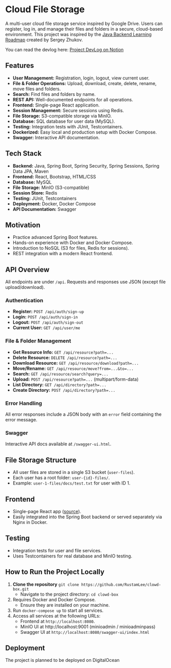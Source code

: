 # Cloud File Storage

A multi-user cloud file storage service inspired by Google Drive. Users can register, log in, and manage their files and folders in a secure, cloud-based environment.
This project was inspired by the [Java Backend Learning Roadmap](https://zhukovsd.github.io/java-backend-learning-course/) created by Sergey Zhukov.

You can read the devlog here: [Project DevLog on Notion](https://heavenly-maize-a3d.notion.site/DevLog-191a9dc9d091804c9972c94e70870962?source=copy_link)


## Features

- **User Management:** Registration, login, logout, view current user.
- **File & Folder Operations:** Upload, download, create, delete, rename, move files and folders.
- **Search:** Find files and folders by name.
- **REST API:** Well-documented endpoints for all operations.
- **Frontend:** Single-page React application.
- **Session Management:** Secure sessions using Redis.
- **File Storage:** S3-compatible storage via MinIO.
- **Database:** SQL database for user data (MySQL).
- **Testing:** Integration tests with JUnit, Testcontainers.
- **Dockerized:** Easy local and production setup with Docker Compose.
- **Swagger:** Interactive API documentation.

## Tech Stack

- **Backend:** Java, Spring Boot, Spring Security, Spring Sessions, Spring Data JPA, Maven
- **Frontend:** React, Bootstrap, HTML/CSS
- **Database:**   MySQL
- **File Storage:** MinIO (S3-compatible)
- **Session Store:** Redis
- **Testing:** JUnit, Testcontainers
- **Deployment:** Docker, Docker Compose
- **API Documentation:** Swagger

## Motivation

- Practice advanced Spring Boot features.
- Hands-on experience with Docker and Docker Compose.
- Introduction to NoSQL (S3 for files, Redis for sessions).
- REST integration with a modern React frontend.

## API Overview

All endpoints are under `/api`. Requests and responses use JSON (except file upload/download).

### Authentication

- **Register:** `POST /api/auth/sign-up`
- **Login:** `POST /api/auth/sign-in`
- **Logout:** `POST /api/auth/sign-out`
- **Current User:** `GET /api/user/me`

### File & Folder Management

- **Get Resource Info:** `GET /api/resource?path=...`
- **Delete Resource:** `DELETE /api/resource?path=...`
- **Download Resource:** `GET /api/resource/download?path=...`
- **Move/Rename:** `GET /api/resource/move?from=...&to=...`
- **Search:** `GET /api/resource/search?query=...`
- **Upload:** `POST /api/resource?path=...` (multipart/form-data)
- **List Directory:** `GET /api/directory?path=...`
- **Create Directory:** `POST /api/directory?path=...`

### Error Handling

All error responses include a JSON body with an `error` field containing the error message.

### Swagger

Interactive API docs available at `/swagger-ui.html`.

## File Storage Structure

- All user files are stored in a single S3 bucket (`user-files`).
- Each user has a root folder: `user-{id}-files/`.
- Example: `user-1-files/docs/test.txt` for user with ID 1.

## Frontend

- Single-page React app ([source](https://github.com/zhukovsd/cloud-storage-frontend/)).
- Easily integrated into the Spring Boot backend or served separately via Nginx in Docker.

## Testing

- Integration tests for user and file services.
- Uses Testcontainers for real database and MinIO testing.

## How to Run the Project Locally

1. **Clone the repository**
`git clone https://github.com/RustamLee/clowd-box.git`
   - Navigate to the project directory: `cd clowd-box`
2. Requires Docker and Docker Compose.
   - Ensure they are installed on your machine.
3. Run `docker-compose up` to start all services.
4. Access all services at the following URLs:
   - Frontend at `http://localhost:8080`.
   - MinIO UI at  http://localhost:9001 (minioadmin / minioadminpass)
   - Swagger UI at `http://localhost:8080/swagger-ui/index.html`

## Deployment
The project is planned to be deployed on DigitalOcean 

